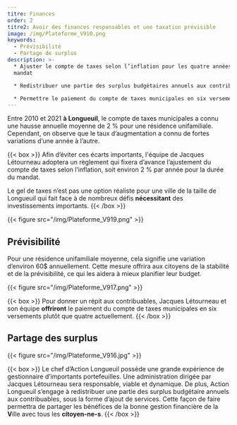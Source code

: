```yaml
---
titre: Finances
order: 2
titre2: Avoir des finances responsables et une taxation prévisible
image: /img/Plateforme_V910.png
keywords:
  - Prévisibilité
  - Partage de surplus
description: >-
  * Ajuster le compte de taxes selon l’inflation pour les quatre années du
  mandat

  * Redistribuer une partie des surplus budgétaires annuels aux contribuables **(Ça veut dire quoi aux contribuables? Peut-être mieux de parler de services aux contribuables)**

  * Permettre le paiement du compte de taxes municipales en six versements
---
```

Entre 2010 et 2021 **à Longueuil**, le compte de taxes municipales a connu une hausse annuelle moyenne de 2 % pour une résidence unifamiliale. Cependant, on observe que le taux d’augmentation a connu de fortes variations d’une année à l’autre.

{{< box >}}
Afin d’éviter ces écarts importants, l'équipe de Jacques Létourneau adoptera un règlement qui fixera d’avance l’ajustement du compte de taxes selon l’inflation, soit environ 2 % par année pour la durée du mandat. 

Le gel de taxes n’est pas une option réaliste pour une ville de la taille de Longueuil qui fait face à de nombreux défis **nécessitant** des investissements importants. 
{{< /box >}}

{{< figure src="/img/Plateforme_V919.png" >}}

## Prévisibilité

Pour une résidence unifamiliale moyenne, cela signifie une variation d’environ 60$ annuellement. Cette mesure offrira aux citoyens de la stabilité et de la prévisibilité, ce qui les aidera à mieux planifier leur budget.

{{< figure src="/img/Plateforme_V917.png" >}}

{{< box >}}
Pour donner un répit aux contribuables, Jacques Létourneau et son équipe **offriront** le paiement du compte de taxes municipales en six versements plutôt que quatre actuellement.
{{< /box >}}

## Partage des surplus

{{< figure src="/img/Plateforme_V916.jpg" >}}

{{< box >}}
Le chef d’Action Longueuil possède une grande expérience de gestionnaire d’importants  portefeuilles. Une administration dirigée par Jacques Létourneau sera responsable, viable et dynamique. De plus, Action Longueuil s’engage à redistribuer une partie des surplus budgétaire annuels aux contribuables, sous la forme d’ajout de services. Cette façon de faire permettra de partager les bénéfices de la bonne gestion financière de la **V**ille avec tous les **citoyen-ne-s**.
{{< /box >}}